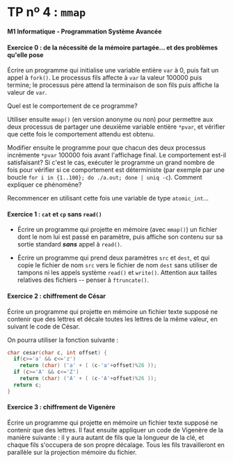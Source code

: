 TP nº 4 : `mmap`
==================

**M1 Informatique - Programmation Système Avancée**


#### Exercice 0 : de la nécessité de la mémoire partagée... et des problèmes qu'elle pose

Écrire un programme qui initialise une variable entière `var` à 0, puis 
fait un appel à `fork()`. Le processus fils affecte à `var` la valeur
100000 puis termine; le processus père attend la terminaison de son fils
puis affiche la valeur de `var`. 

Quel est le comportement de ce programme?

Utiliser ensuite `mmap()` (en version anonyme ou non) pour permettre aux
deux processus de partager une deuxième variable entière `*pvar`, et
vérifier que cette fois le comportement attendu est obtenu.

Modifier ensuite le programme pour que chacun des deux processus
incrémente `*pvar` 100000 fois avant l'affichage final. Le comportement
est-il satisfaisant? Si c'est le cas, exécuter le programme un grand
nombre de fois pour vérifier si ce comportement est déterministe (par
exemple par une boucle `for i in {1..100}; do ./a.out; done | uniq -c`).
Comment expliquer ce phénomène?

Recommencer en utilisant cette fois une variable de type `atomic_int`...


#### Exercice 1 : `cat` et `cp` sans `read()`

* Écrire un programme qui projette en mémoire (avec `mmap()`)
  un fichier dont le nom lui est passé en paramètre, puis affiche son
  contenu sur sa sortie standard ***sans*** appel à `read()`.

* Écrire un programme qui prend deux paramètres `src` et `dest`, et qui
  copie le fichier de nom `src` vers le fichier de nom `dest` sans
  utiliser de tampons ni les appels système `read()` et `write()`.
  Attention aux tailles relatives des fichiers -- penser à `ftruncate()`.


#### Exercice 2 : chiffrement de César

Écrire un programme qui projette en mémoire un fichier texte supposé
ne contenir que des lettres et décale toutes les lettres de la même
valeur, en suivant le code de César.

On pourra utiliser la fonction suivante :

```C
char cesar(char c, int offset) {
  if(c>='a' && c<='z')
    return (char) ('a' + ( (c-'a'+offset)%26 ));
  if (c>='A' && c<='Z')
    return (char) ('A' + ( (c-'A'+offset)%26 ));
  return c;
}
```

#### Exercice 3 : chiffrement de Vigenère

Écrire un programme qui projette en mémoire un fichier texte supposé
ne contenir que des lettres. Il faut ensuite appliquer un code de
Vigenère de la manière suivante : il y aura autant de fils que la
longueur de la clé, et chaque fils s'occupera de son propre
décalage. Tous les fils travailleront en parallèle sur la projection
mémoire du fichier.
